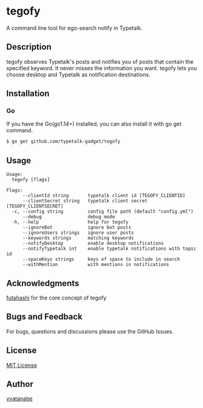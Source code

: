 # tegofy

A command line tool for ego-search notify in Typetalk.

## Description

tegofy observes Typetalk's posts and notifies you of posts that contain the specified keyword. It never misses the information you want. tegofy lets you choose desktop and Typetalk as notification destinations.

## Installation

### Go
If you have the Go(go1.14+) installed, you can also install it with go get command.

```sh
$ go get github.com/typetalk-gadget/tegofy
```

## Usage

```
Usage:
  tegofy [flags]

Flags:
      --clientId string       typetalk client id [TEGOFY_CLIENTID]
      --clientSecret string   typetalk client secret [TEGOFY_CLIENTSECRET]
  -c, --config string         config file path (default "config.yml")
      --debug                 debug mode
  -h, --help                  help for tegofy
      --ignoreBot             ignore bot posts
      --ignoreUsers strings   ignore user posts
      --keywords strings      matching keywords
      --notifyDesktop         enable desktop notifications
      --notifyTypetalk int    enable typetalk notifications with topic id
      --spaceKeys strings     keys of space to include in search
      --withMention           with mentions in notifications
```

## Acknowledgments

[futahashi](https://github.com/futahashi) for the core concept of tegofy

## Bugs and Feedback

For bugs, questions and discussions please use the GitHub Issues.

## License

[MIT License](http://www.opensource.org/licenses/mit-license.php)

## Author

[vvatanabe](https://github.com/vvatanabe)